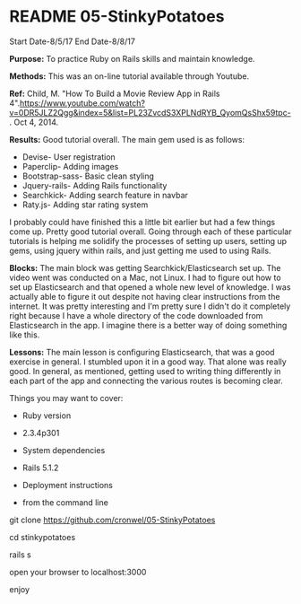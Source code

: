 # README 05-StinkyPotatoes

Start Date-8/5/17 End Date-8/8/17

**Purpose:** To practice Ruby on Rails skills and maintain knowledge.

**Methods:** This was an on-line tutorial available through Youtube.

**Ref:** Child, M. "How To Build a Movie Review App in Rails 4".https://www.youtube.com/watch?v=0DR5JLZ2Qgg&index=5&list=PL23ZvcdS3XPLNdRYB_QyomQsShx59tpc-. Oct 4, 2014.

**Results:** Good tutorial overall. The main gem used is as follows:
* Devise-         User registration
* Paperclip-      Adding images
* Bootstrap-sass- Basic clean styling
* Jquery-rails-   Adding Rails functionality
* Searchkick-     Adding search feature in navbar
* Raty.js-        Adding star rating system



I probably could have finished this a little bit earlier but had a few things come up. Pretty good tutorial overall. Going through each of these particular tutorials is helping me solidify the processes of setting up users, setting up gems, using jquery within rails, and just getting me used to using Rails.

**Blocks:** The main block was getting Searchkick/Elasticsearch set up. The video went was conducted on a Mac, not Linux. I had to figure out how to set up Elasticsearch and that opened a whole new level of knowledge. I was actually able to figure it out despite not having clear instructions from the internet. It was pretty interesting and I'm pretty sure I didn't do it completely right because I have a whole directory of the code downloaded from Elasticsearch in the app. I imagine there is a better way of doing something like this.


**Lessons:** The main lesson is configuring Elasticsearch, that was a good exercise in general. I stumbled upon it in a good way. That alone was really good. In general, as mentioned, getting used to writing thing differently in each part of the app and connecting the various routes is becoming clear.


Things you may want to cover:

* Ruby version
- 2.3.4p301

* System dependencies
- Rails 5.1.2

* Deployment instructions
- from the command line

git clone https://github.com/cronwel/05-StinkyPotatoes

cd stinkypotatoes

rails s

open your browser to localhost:3000

enjoy
